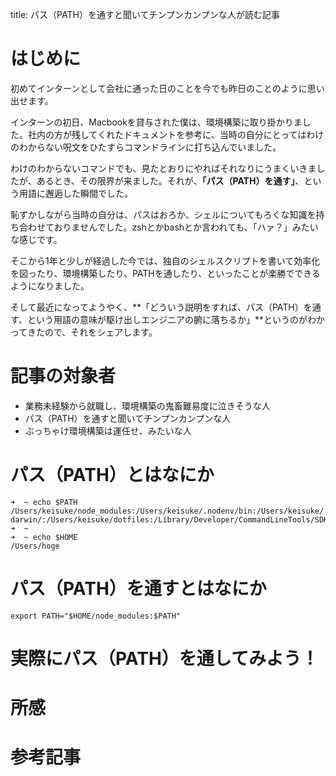 title: パス（PATH）を通すと聞いてチンプンカンプンな人が読む記事

# はじめに
初めてインターンとして会社に通った日のことを今でも昨日のことのように思い出せます。

インターンの初日、Macbookを貸与された僕は、環境構築に取り掛かりました。社内の方が残してくれたドキュメントを参考に、当時の自分にとってはわけのわからない呪文をひたすらコマンドラインに打ち込んでいました。

わけのわからないコマンドでも、見たとおりにやればそれなりにうまくいきましたが、あるとき、その限界が来ました。それが、**「パス（PATH）を通す」**、という用語に邂逅した瞬間でした。

恥ずかしながら当時の自分は、パスはおろか、シェルについてもろくな知識を持ち合わせておりませんでした。zshとかbashとか言われても、「ハァ？」みたいな感じです。

そこから1年と少しが経過した今では、独自のシェルスクリプトを書いて効率化を図ったり、環境構築したり、PATHを通したり、といったことが楽勝でできるようになりました。

そして最近になってようやく、**「どういう説明をすれば、パス（PATH）を通す、という用語の意味が駆け出しエンジニアの腑に落ちるか」**というのがわかってきたので、それをシェアします。

# 記事の対象者
- 業務未経験から就職し、環境構築の鬼畜難易度に泣きそうな人
- パス（PATH）を通すと聞いてチンプンカンプンな人
- ぶっちゃけ環境構築は運任せ、みたいな人

# パス（PATH）とはなにか
```
➜  ~ echo $PATH
/Users/keisuke/node_modules:/Users/keisuke/.nodenv/bin:/Users/keisuke/.nodenv/shims:/Users/keisuke/go/bin:/usr/local/opt/mysql@5.7/bin:/Users/keisuke/.goenv/shims:/Users/keisuke/.goenv/bin:/Users/keisuke/.pyenv/shims:/Users/keisuke/.pyenv/bin:/Users/keisuke/.rbenv/shims:/Users/keisuke/.rbenv/bin:/usr/local/bin:/usr/bin:/bin:/usr/local/sbin:/usr/sbin:/sbin:/Library/TeX/texbin:/usr/local/go/bin:/opt/X11/bin:/usr/local/texlive/2018/bin/x86_64-darwin/:/Users/keisuke/dotfiles:/Library/Developer/CommandLineTools/SDKs/MacOSX10.15.sdk
➜  ~
➜  ~ echo $HOME
/Users/hoge
```

# パス（PATH）を通すとはなにか
```
export PATH="$HOME/node_modules:$PATH"
```
# 実際にパス（PATH）を通してみよう！

# 所感

# 参考記事
